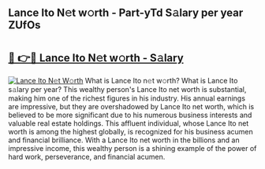 ## Lance Ito N𝚎t w𝚘rth - Part-yTd S𝚊lary per year ZUfOs

# <h2><a href="http://gc36enm.nevu.top/?p=Lance+Ito">🔗 👉🔴 Lance Ito N𝚎t w𝚘rth - S𝚊lary</a></h2>

[![Lance Ito N𝚎t W𝚘rth](https://i.imgur.com/Oavwk0R.jpeg)](http://gc36enm.nevu.top/?p=Lance+Ito)
What is Lance Ito n𝚎t w𝚘rth? What is Lance Ito s𝚊lary per year?
This wealthy person's Lance Ito net worth is substantial, making him one of the richest figures in his industry. His annual earnings are impressive, but they are overshadowed by Lance Ito net worth, which is believed to be more significant due to his numerous business interests and valuable real estate holdings. This affluent individual, whose Lance Ito net worth is among the highest globally, is recognized for his business acumen and financial brilliance. With a Lance Ito net worth in the billions and an impressive income, this wealthy person is a shining example of the power of hard work, perseverance, and financial acumen.
